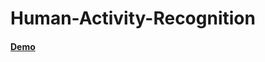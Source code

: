 # Human-Activity-Recognition
<h4><a href="https://human-activity-recognition.onrender.com">Demo</a></h4>
